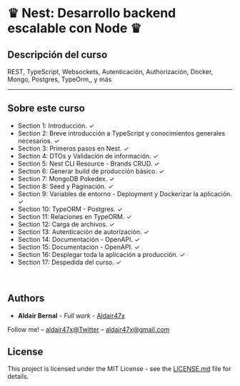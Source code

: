 <h1>♛ Nest: Desarrollo backend escalable con Node ♛ </h1>

<h2>Descripción del curso</h2>

<p>
REST, TypeScript, Websockets, Autenticación, Authorización, Docker, Mongo, Postgres, TypeOrm,, y más
</p>

<hr>

<h2>Sobre este curso</h2>
<ul>
  
<li>
 Section 1: Introducción. ✓
</li>

<li>
Section 2: Breve introducción a TypeScript y conocimientos generales necesarios. ✓
</li>

<li>
Section 3: Primeros pasos en Nest. ✓
</li>

<li>
Section 4: DTOs y Validación de información. ✓
</li>

<li>
Section 5: Nest CLI Resource - Brands CRUD. ✓
</li>

<li>
Section 6: Generar build de producción básico. ✓
</li>

<li>
Section 7: MongoDB Pokedex. ✓
</li>

<li>
Section 8: Seed y Paginación. ✓
</li>

<li>
Section 9: Variables de entorno - Deployment y Dockerizar la aplicación. ✓
</li>

<li>
Section 10: TypeORM - Postgres. ✓
</li>

<li>
Section 11: Relaciones en TypeORM. ✓
</li>

<li>
Section 12: Carga de archivos. ✓
</li>

<li>
Section 13: Autenticación de autorización. ✓
</li>

<li>
Section 14: Documentación - OpenAPI. ✓
</li>

<li>
Section 15: Documentación - OpenAPI. ✓
</li>

<li>
Section 16: Desplegar toda la aplicación a producción. ✓
</li>

<li>
Section 17: Despedida del curso. ✓
</li>


</ul>


<br>

## Authors

* **Aldair Bernal** - *Full work* - [Aldair47x](https://github.com/Aldair47x)


Follow me! – [aldair47x@Twitter](https://twitter.com/aldair47x) – aldair47x@gmail.com

## License

This project is licensed under the MIT License - see the [LICENSE.md](LICENSE.md) file for details.